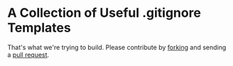 # A Collection of Useful .gitignore Templates

That's what we're trying to build. Please contribute
by [forking][fk] and sending a [pull request][pr].

[fk]: http://help.github.com/forking/
[pr]: http://help.github.com/pull-requests/
